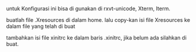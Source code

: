 
untuk Konfigurasi ini bisa di gunakan di rxvt-unicode, Xterm, Iterm.

buatlah file .Xresources di dalam home. lalu copy-kan isi file Xresources ke dalam file yang telah di buat

tambahkan isi file xinitrc ke dalam baris .xinitrc, jika belum ada silahkan di buat.
